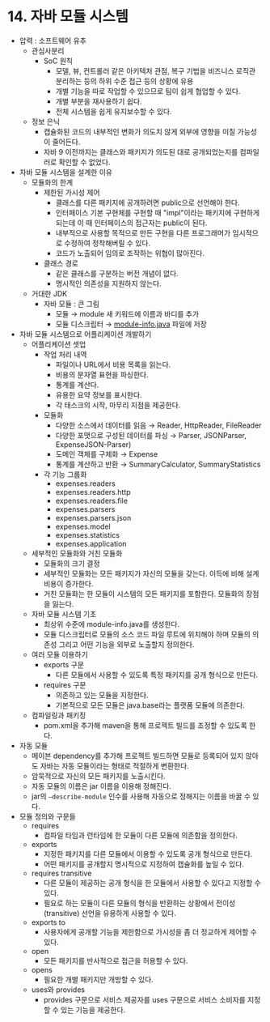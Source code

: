 # 14. 자바 모듈 시스템

- 압력 : 소프트웨어 유추
    - 관심사분리
        - SoC 원칙
            - 모델, 뷰, 컨트롤러 같은 아키텍처 관점, 복구 기법을 비즈니스 로직관 분리하는 등의 하위 수준 접근 등의 상황에 유용
            - 개별 기능을 따로 작업할 수 있으므로 팀이 쉽게 협업할 수 있다.
            - 개별 부분을 재사용하기 쉽다.
            - 전체 시스템을 쉽게 유지보수할 수 있다.
    - 정보 은닉
        - 캡슐화된 코드의 내부적인 변화가 의도치 않게 외부에 영향을 미칠 가능성이 줄어든다.
        - 자바 9 이전까지는 클래스와 패키지가 의도된 대로 공개되었는지를 컴파일러로 확인할 수 없었다.
- 자바 모듈 시스템을 설계한 이유
    - 모듈화의 한계
        - 제한된 가시성 제어
            - 클래스를 다른 패키지에 공개하려면 public으로 선언해야 한다.
            - 인터페이스 기본 구현체를 구현할 때 "impl"이라는 패키지에 구현하게 되는데 이 때 인터페이스의 접근자는 public이 된다.
            - 내부적으로 사용할 목적으로 만든 구현을 다른 프로그래머가 임시적으로 수정하여 정착해버릴 수 있다.
            - 코드가 노출되어 임의로 조작하는 위협이 많아진다.
        - 클래스 경로
            - 같은 클래스를 구분하는 버전 개념이 없다.
            - 명시적인 의존성을 지원하지 않는다.
    - 거대한 JDK
        - 자바 모듈 : 큰 그림
            - 모듈 → module 새 키워드에 이름과 바디를 추가
            - 모듈 디스크립터 → [module-info.java](http://module-info.java) 파일에 저장
- 자바 모듈 시스템으로 어플리케이션 개발하기
    - 어플리케이션 셋업
        - 작업 처리 내역
            - 파일이나 URL에서 비용 목록을 읽는다.
            - 비용의 문자열 표현을 파싱한다.
            - 통계를 계산다.
            - 유용한 요약 정보를 표시한다.
            - 각 태스크의 시작, 마무리 지점을 제공한다.
        - 모듈화
            - 다양한 소스에서 데이터를 읽음 → Reader, HttpReader, FileReader
            - 다양한 포맷으로 구성된 데이터를 파싱 → Parser, JSONParser, ExpenseJSON-Parser)
            - 도메인 객체를 구체화 → Expense
            - 통계를 계산하고 반환 → SummaryCalculator, SummaryStatistics
        - 각 기능 그룹화
            - expenses.readers
            - expenses.readers.http
            - expenses.readers.file
            - expenses.parsers
            - expenses.parsers.json
            - expenses.model
            - expenses.statistics
            - expenses.application
    - 세부적인 모듈화와 거친 모듈화
        - 모듈화의 크기 결정
        - 세부적인 모듈화는 모든 패키지가 자신의 모듈을 갖는다. 이득에 비해 설계 비용이 증가한다.
        - 거친 모듈화는 한 모듈이 시스템의 모든 패키지를 포함한다. 모듈화의 장점을 잃는다.
    - 자바 모듈 시스템 기초
        - 최상위 수준에 module-info.java를 생성한다.
        - 모듈 디스크립터로 모듈의 소스 코드 파일 루트에 위치해야 하며 모듈의 의존성 그리고 어떤 기능을 외부로 노출할지 정의한다.
    - 여러 모듈 이용하기
        - exports 구문
            - 다른 모듈에서 사용할 수 있도록 특정 패키지를 공개 형식으로 만든다.
        - requires 구문
            - 의존하고 있는 모듈을 지정한다.
            - 기본적으로 모든 모듈은 java.base라는 플랫폼 모듈에 의존한다.
    - 컴파일링과 패키징
        - pom.xml을 추가해 maven을 통해 프로젝트 빌드를 조정할 수 있도록 한다.
- 자동 모듈
    - 메이븐 dependency를 추가해 프로젝트 빌드하면 모듈로 등록되어 있지 않아도 자바는 자동 모듈이라는 형태로 적절하게 변환한다.
    - 암묵적으로 자신의 모든 패키지를 노출시킨다.
    - 자동 모듈의 이름은 jar 이름을 이용해 정해진다.
    - jar의 `—describe-module` 인수를 사용해 자동으로 정해지는 이름을 바꿀 수 있다.
- 모듈 정의와 구문들
    - requires
        - 컴파일 타임과 런타임에 한 모듈이 다른 모듈에 의존함을 정의한다.
    - exports
        - 지정한 패키지를 다른 모듈에서 이용할 수 있도록 공개 형식으로 만든다.
        - 어떤 패키지를 공개할지 명시적으로 지정하여 캡슐화를 높일 수 있다.
    - requires transitive
        - 다른 모듈이 제공하는 공개 형식을 한 모듈에서 사용할 수 있다고 지정할 수 있다.
        - 필요로 하는 모듈이 다른 모듈의 형식을 반환하는 상황에서 전이성(transitive) 선언을 유용하게 사용할 수 있다.
    - exports to
        - 사용자에게 공개할 기능을 제한함으로 가시성을 좀 더 정교하게 제어할 수 있다.
    - open
        - 모든 패키지를 반사적으로 접근을 허용할 수 있다.
    - opens
        - 필요한 개별 패키지만 개방할 수 있다.
    - uses와 provides
        - provides 구문으로 서비스 제공자를 uses 구문으로 서비스 소비자를 지정할 수 있는 기능을 제공한다.